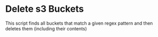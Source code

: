 # Delete s3 Buckets

This script finds all buckets that match a given regex pattern and then deletes them (including their contents)